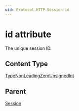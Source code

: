 ```yaml
---
uid: Protocol.HTTP.Session-id
---
```


# id attribute

The unique session ID.

## Content Type

[TypeNonLeadingZeroUnsignedInt](xref:Protocol-TypeNonLeadingZeroUnsignedInt)

## Parent

[Session](xref:Protocol.HTTP.Session)
